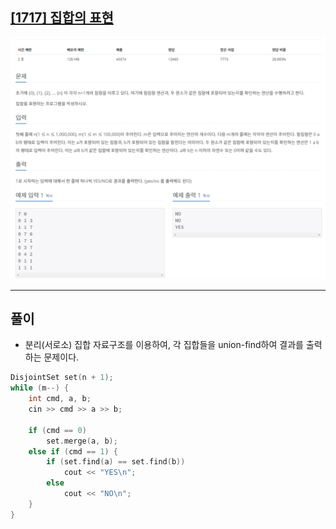 ## [[1717] 집합의 표현](https://www.acmicpc.net/problem/1717)

![](imgs/1.PNG)
___
## **풀이**
- 분리(서로소) 집합 자료구조를 이용하여, 각 집합들을 union-find하여 결과를 출력하는 문제이다.
```c++
DisjointSet set(n + 1);
while (m--) {
	int cmd, a, b;
	cin >> cmd >> a >> b;
	
	if (cmd == 0) 
		set.merge(a, b);	
	else if (cmd == 1) {
		if (set.find(a) == set.find(b)) 
			cout << "YES\n";
		else 
			cout << "NO\n";
	}
}
```